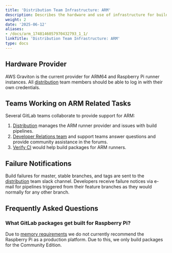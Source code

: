 ```yaml
---
title: 'Distribution Team Infrastructure: ARM'
description: Describes the hardware and use of infrastructure for building ARM packages.
weight: 2
date: '2025-06-12'
aliases:
- /docs/arm_1748146057970432793_1_1/
linkTitle: 'Distribution Team Infrastructure: ARM'
type: docs
---
```


## Hardware Provider

AWS Graviton is the current provider for ARM64 and Raspberry Pi runner
instances. All [distribution](/handbook/engineering/infrastructure-platforms/gitlab-delivery/distribution/) team members should be able to
log in with their own credentials.

## Teams Working on ARM Related Tasks

Several GitLab teams collaborate to provide support for ARM:

1. [Distribution](/handbook/engineering/infrastructure-platforms/gitlab-delivery/distribution/) manages the ARM runner provider
   and issues with build pipelines.
1. [Developer Relations team](/handbook/marketing/developer-relations/) and support teams answer questions and provide community assistance in the forums.
1. [Verify CI](/handbook/engineering/development/ops/verify/) would help build packages for ARM runners.

## Failure Notifications

Build failures for master, stable branches, and tags are sent to the
[distribution](/handbook/engineering/infrastructure-platforms/gitlab-delivery/distribution/) team slack channel. Developers receive failure
notices via e-mail for pipelines triggered from their feature branches as
they would normally for any other branch.

## Frequently Asked Questions

### What GitLab packages get built for Raspberry Pi?

Due to [memory requirements](https://docs.gitlab.com/ee/install/requirements.html#memory) we do not currently recommend the Raspberry Pi
as a production platform. Due to this, we only build packages for the
Community Edition.
